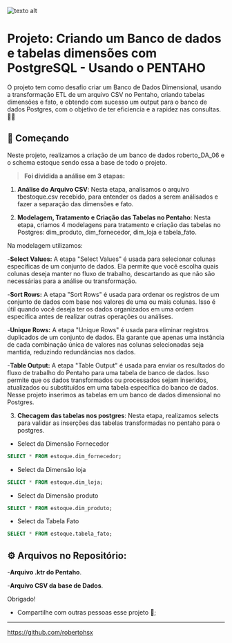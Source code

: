 ![texto alt](https://digitalcollege.com.br/wp-content/webp-express/webp-images/uploads/2022/05/logo-digital.png.webp)


# Projeto: Criando um Banco de dados e tabelas dimensões com PostgreSQL - Usando o PENTAHO

O projeto tem como desafio criar um Banco de Dados Dimensional, usando a transformação ETL de um arquivo CSV no Pentaho, criando tabelas dimensões e fato, e obtendo com sucesso um output para o banco de dados Postgres, com o objetivo de ter eficiencia e a rapidez nas consultas. 💼🔗


## 🚀 Começando

Neste projeto, realizamos a criação de um banco de dados roberto_DA_06 e o schema estoque sendo essa a base de todo o projeto.

> **Foi dividida a análise em 3 etapas:**

1. **Análise do Arquivo CSV**: Nesta etapa, analisamos o arquivo tbestoque.csv recebido, para entender os dados a serem análisados e fazer a separação das dimensões e fato.

2. **Modelagem, Tratamento e Criação das Tabelas no Pentaho**: Nesta etapa, criamos 4 modelagens para tratamento e criação das tabelas no Postgres:
dim_produto, dim_fornecedor, dim_loja e tabela_fato.

Na modelagem utilizamos:

-**Select Values:** A etapa "Select Values" é usada para selecionar colunas específicas de um conjunto de dados. Ela permite que você escolha quais colunas deseja manter no fluxo de trabalho, descartando as que não são necessárias para a análise ou transformação. 

-**Sort Rows:** A etapa "Sort Rows" é usada para ordenar os registros de um conjunto de dados com base nos valores de uma ou mais colunas. Isso é útil quando você deseja ter os dados organizados em uma ordem específica antes de realizar outras operações ou análises.

-**Unique Rows:** A etapa "Unique Rows" é usada para eliminar registros duplicados de um conjunto de dados. Ela garante que apenas uma instância de cada combinação única de valores nas colunas selecionadas seja mantida, reduzindo redundâncias nos dados.

-**Table Output:** A etapa "Table Output" é usada para enviar os resultados do fluxo de trabalho do Pentaho para uma tabela de banco de dados. Isso permite que os dados transformados ou processados sejam inseridos, atualizados ou substituídos em uma tabela específica do banco de dados. Nesse projeto inserimos as tabelas em um banco de dados dimensional no Postgres.

3. **Checagem das tabelas nos postgres**: Nesta etapa, realizamos selects para validar as inserções das tabelas transformadas no pentaho para o postgres.

- Select da Dimensão Fornecedor
```sql
SELECT * FROM estoque.dim_fornecedor;
```
- Select da Dimensão loja
```sql
SELECT * FROM estoque.dim_loja;
```
- Select da Dimensão produto
```sql
SELECT * FROM estoque.dim_produto;
```
 - Select da Tabela Fato
```sql
SELECT * FROM estoque.tabela_fato;
``` 

## ⚙️ Arquivos no Repositório:

-**Arquivo .ktr do Pentaho**.

-**Arquivo CSV da base de Dados**.


Obrigado!
* Compartilhe com outras pessoas esse projeto 📢;


---

https://github.com/robertohsx
